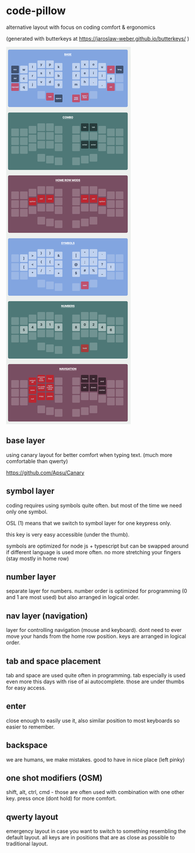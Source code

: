 # code-pillow

alternative layout with focus on coding comfort &amp; ergonomics

(generated with butterkeys at https://jaroslaw-weber.github.io/butterkeys/ )

![preview](preview.png)


## base layer

using canary layout for better comfort when typing text. (much more comfortable than qwerty)

https://github.com/Apsu/Canary

## symbol layer

coding requires using symbols quite often. but most of the time we need only one symbol.

OSL (1) means that we switch to symbol layer for one keypress only.

this key is very easy accessible (under the thumb).

symbols are optimized for node js + typescript but can be swapped around if different language is used more often. no more stretching your fingers (stay mostly in home row)

## number layer

separate layer for numbers. number order is optimized for programming (0 and 1 are most used) but also arranged in logical order.

## nav layer (navigation)

layer for controlling navigation (mouse and keyboard).
dont need to ever move your hands from the home row position.
keys are arranged in logical order.

## tab and space placement

tab and space are used quite often in programming. tab especially is used even more this days with rise of ai autocomplete. those are under thumbs for easy access.

## enter

close enough to easily use it, also similar position to most keyboards so easier to remember.

## backspace

we are humans, we make mistakes. good to have in nice place (left pinky)

## one shot modifiers (OSM)

shift, alt, ctrl, cmd - those are often used with combination with one other key. press once (dont hold) for more comfort.

## qwerty layout

emergency layout in case you want to switch to something resembling the default layout. all keys are in positions that are as close as possible to traditional layout.

